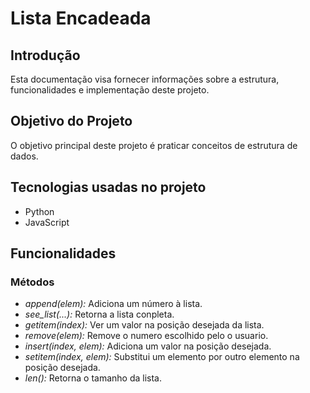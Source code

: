 # Lista Encadeada

## Introdução

Esta documentação visa fornecer informações sobre a estrutura, funcionalidades e implementação deste projeto. 

## Objetivo do Projeto

O objetivo principal deste projeto é praticar conceitos de estrutura de dados.

## Tecnologias usadas no projeto

- Python
- JavaScript

## Funcionalidades

### Métodos

- *append(elem):* Adiciona um número à lista.
- *see_list(...):* Retorna a lista conpleta.
- *getitem(index):* Ver um valor na posição desejada da lista.
- *remove(elem):* Remove o numero escolhido pelo o usuario.
- *insert(index, elem):* Adiciona um valor na posição desejada.
- *setitem(index, elem):* Substitui um elemento por outro elemento na posição desejada.
- *len():* Retorna o tamanho da lista.
